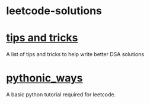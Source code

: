 # leetcode-solutions

# [tips and tricks](src/tools/stips.md)
A list of tips and tricks to help write better DSA solutions

# [pythonic_ways](src/pythonic_ways.py)
A basic python tutorial required for leetcode.
